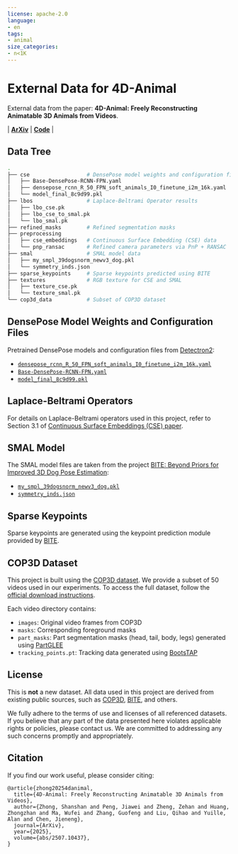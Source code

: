 ```yaml
---
license: apache-2.0
language:
- en
tags:
- animal
size_categories:
- n<1K
---
```

# External Data for 4D-Animal

External data from the paper: **4D-Animal: Freely Reconstructing Animatable 3D Animals from Videos**. 

| [**ArXiv**](https://arxiv.org/pdf/2507.10437) | [**Code**](https://github.com/zhongshsh/4D-Animal) |

## Data Tree

```sh
.
├── cse                  # DensePose model weights and configuration files
│   ├── Base-DensePose-RCNN-FPN.yaml
│   ├── densepose_rcnn_R_50_FPN_soft_animals_I0_finetune_i2m_16k.yaml
│   └── model_final_8c9d99.pkl
├── lbos                 # Laplace-Beltrami Operator results
│   ├── lbo_cse.pk
│   ├── lbo_cse_to_smal.pk
│   └── lbo_smal.pk
├── refined_masks        # Refined segmentation masks
├── preprocessing
│   ├── cse_embeddings   # Continuous Surface Embedding (CSE) data
│   └── pnp_ransac       # Refined camera parameters via PnP + RANSAC
├── smal                 # SMAL model data
│   ├── my_smpl_39dogsnorm_newv3_dog.pkl
│   └── symmetry_inds.json
├── sparse_keypoints     # Sparse keypoints predicted using BITE
├── textures             # RGB texture for CSE and SMAL
│   ├── texture_cse.pk
│   └── texture_smal.pk
└── cop3d_data           # Subset of COP3D dataset
```

## DensePose Model Weights and Configuration Files

Pretrained DensePose models and configuration files from [Detectron2](https://github.com/facebookresearch/detectron2):

- [`densepose_rcnn_R_50_FPN_soft_animals_I0_finetune_i2m_16k.yaml`](https://raw.githubusercontent.com/facebookresearch/detectron2/main/projects/DensePose/configs/cse/densepose_rcnn_R_50_FPN_soft_animals_I0_finetune_i2m_16k.yaml)
- [`Base-DensePose-RCNN-FPN.yaml`](https://raw.githubusercontent.com/facebookresearch/detectron2/main/projects/DensePose/configs/cse/Base-DensePose-RCNN-FPN.yaml)
- [`model_final_8c9d99.pkl`](https://dl.fbaipublicfiles.com/densepose/cse/densepose_rcnn_R_50_FPN_soft_animals_I0_finetune_i2m_16k/270727461/model_final_8c9d99.pkl)

## Laplace-Beltrami Operators

For details on Laplace-Beltrami operators used in this project, refer to Section 3.1 of [Continuous Surface Embeddings (CSE) paper](https://arxiv.org/pdf/2011.12438).

## SMAL Model

The SMAL model files are taken from the project [BITE: Beyond Priors for Improved 3D Dog Pose Estimation](https://github.com/runa91/bite_release):

- [`my_smpl_39dogsnorm_newv3_dog.pkl`](https://owncloud.tuebingen.mpg.de/index.php/s/BpPWyzsmfycXdyj/download?path=%2Fdata%2Fsmal_data%2Fnew_dog_models&files=my_smpl_39dogsnorm_newv3_dog.pkl&downloadStartSecret=21p5mlf8old)
- [`symmetry_inds.json`](https://owncloud.tuebingen.mpg.de/index.php/s/BpPWyzsmfycXdyj/download?path=%2Fdata%2Fsmal_data&files=symmetry_inds.json&downloadStartSecret=ecjw1bt2rbv)

## Sparse Keypoints

Sparse keypoints are generated using the keypoint prediction module provided by [BITE](https://github.com/runa91/bite_release).

## COP3D Dataset

This project is built using the [COP3D dataset](https://github.com/facebookresearch/cop3d). We provide a subset of 50 videos used in our experiments. To access the full dataset, follow the [official download instructions](https://github.com/facebookresearch/cop3d#download).

Each video directory contains:

- `images`: Original video frames from COP3D  
- `masks`: Corresponding foreground masks  
- `part_masks`: Part segmentation masks (head, tail, body, legs) generated using [PartGLEE](https://github.com/ProvenceStar/PartGLEE)  
- `tracking_points.pt`: Tracking data generated using [BootsTAP](https://bootstap.github.io/)

## License

This is **not** a new dataset. All data used in this project are derived from existing public sources, such as [COP3D](https://github.com/facebookresearch/cop3d), [BITE](https://github.com/runa91/bite_release), and others.

We fully adhere to the terms of use and licenses of all referenced datasets. If you believe that any part of the data presented here violates applicable rights or policies, please contact us. We are committed to addressing any such concerns promptly and appropriately.

## Citation

If you find our work useful, please consider citing:

```
@article{zhong20254danimal,
  title={4D-Animal: Freely Reconstructing Animatable 3D Animals from Videos},
  author={Zhong, Shanshan and Peng, Jiawei and Zheng, Zehan and Huang, Zhongzhan and Ma, Wufei and Zhang, Guofeng and Liu, Qihao and Yuille, Alan and Chen, Jieneng},
  journal={ArXiv},
  year={2025},
  volume={abs/2507.10437},
}
```
